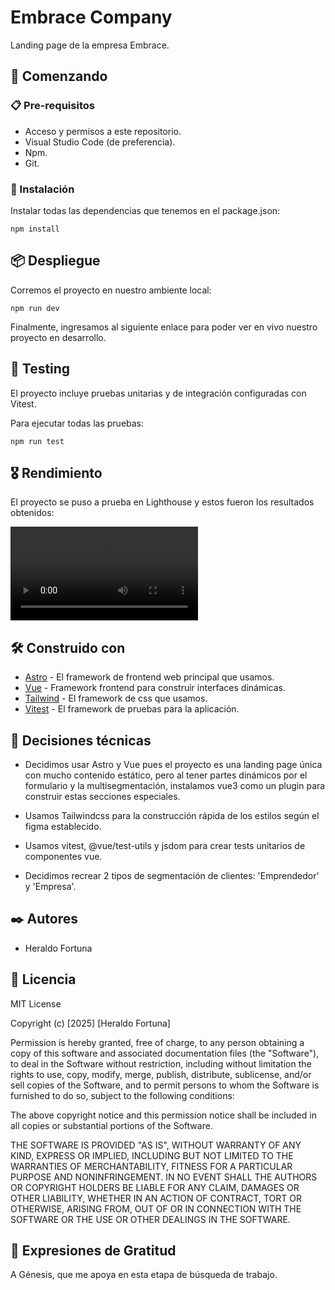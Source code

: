 # Embrace Company

Landing page de la empresa Embrace.

## 🚀 Comenzando

### 📋 Pre-requisitos

- Acceso y permisos a este repositorio.
- Visual Studio Code (de preferencia).
- Npm.
- Git.

### 🔧 Instalación

Instalar todas las dependencias que tenemos en el package.json:

```
npm install
```

## 📦 Despliegue

Corremos el proyecto en nuestro ambiente local:

```
npm run dev
```

Finalmente, ingresamos al siguiente enlace para poder ver en vivo nuestro proyecto en desarrollo.

## 🧪 Testing

El proyecto incluye pruebas unitarias y de integración configuradas con Vitest.

Para ejecutar todas las pruebas:

```
npm run test
```

## 🎖️ Rendimiento

El proyecto se puso a prueba en Lighthouse y estos fueron los resultados obtenidos:

![Project Score](./src/assets/lighthouse.mp4)

## 🛠️ Construido con

- [Astro](https://astro.build/) - El framework de frontend web principal que usamos.
- [Vue](https://vite.dev/) - Framework frontend para construir interfaces dinámicas.
- [Tailwind](https://tailwindcss.com/) - El framework de css que usamos.
- [Vitest](https://vitest.dev/) - El framework de pruebas para la aplicación.

## 🦾 Decisiones técnicas

- Decidimos usar Astro y Vue pues el proyecto es una landing page única con mucho contenido estático, pero al tener partes dinámicos por el formulario y la multisegmentación, instalamos vue3 como un plugin para construir estas secciones especiales.

- Usamos Tailwindcss para la construcción rápida de los estilos según el figma establecido.

- Usamos vitest, @vue/test-utils y jsdom para crear tests unitarios de componentes vue.

- Decidimos recrear 2 tipos de segmentación de clientes: 'Emprendedor' y 'Empresa'.

## ✒️ Autores

- Heraldo Fortuna

## 📄 Licencia

MIT License

Copyright (c) [2025] [Heraldo Fortuna]

Permission is hereby granted, free of charge, to any person obtaining a copy of this software and associated documentation files (the "Software"), to deal in the Software without restriction, including without limitation the rights to use, copy, modify, merge, publish, distribute, sublicense, and/or sell copies of the Software, and to permit persons to whom the Software is furnished to do so, subject to the following conditions:

The above copyright notice and this permission notice shall be included in all copies or substantial portions of the Software.

THE SOFTWARE IS PROVIDED "AS IS", WITHOUT WARRANTY OF ANY KIND, EXPRESS OR IMPLIED, INCLUDING BUT NOT LIMITED TO THE WARRANTIES OF MERCHANTABILITY, FITNESS FOR A PARTICULAR PURPOSE AND NONINFRINGEMENT. IN NO EVENT SHALL THE AUTHORS OR COPYRIGHT HOLDERS BE LIABLE FOR ANY CLAIM, DAMAGES OR OTHER LIABILITY, WHETHER IN AN ACTION OF CONTRACT, TORT OR OTHERWISE, ARISING FROM, OUT OF OR IN CONNECTION WITH THE SOFTWARE OR THE USE OR OTHER DEALINGS IN THE SOFTWARE.

## 🎁 Expresiones de Gratitud

A Génesis, que me apoya en esta etapa de búsqueda de trabajo.
